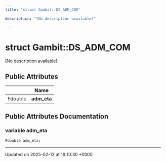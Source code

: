 ```yaml
---
title: "struct Gambit::DS_ADM_COM"

description: "[No description available]"

---
```


# struct Gambit::DS_ADM_COM



[No description available]

## Public Attributes

|                | Name           |
| -------------- | -------------- |
| Fdouble | **[adm_eta](/documentation/code/classes/structgambit_1_1ds__adm__com/#variable-adm-eta)**  |

## Public Attributes Documentation

### variable adm_eta

```
Fdouble adm_eta;
```


-------------------------------

Updated on 2025-02-12 at 16:10:30 +0000